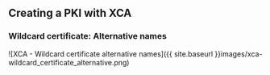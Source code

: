 ## Creating a PKI with XCA

### Wildcard certificate: Alternative names

![XCA - Wildcard certificate alternative names]({{ site.baseurl }}images/xca-wildcard_certificate_alternative.png)

